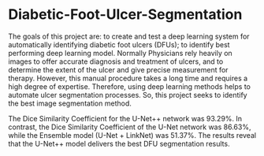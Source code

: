 # Diabetic-Foot-Ulcer-Segmentation
The goals of this project are: to create and test a deep learning system for automatically identifying diabetic foot ulcers (DFUs); to identify best performing deep learning model.
Normally Physicians rely heavily on images to offer accurate diagnosis and treatment of ulcers, and to determine the extent of the ulcer and give precise measurement for therapy. However, this manual procedure takes a long time and requires a high degree of expertise. Therefore, using deep learning methods helps to automate ulcer segmentation processes. So, this project seeks to identify the best image segmentation method.

The Dice Similarity Coefficient for the U-Net++ network was 93.29%. In contrast, the Dice Similarity Coefficient of the U-Net network was 86.63%, while the Ensemble model (U-Net + LinkNet) was 51.37%. The results reveal that the U-Net++ model delivers the best DFU segmentation results. 

